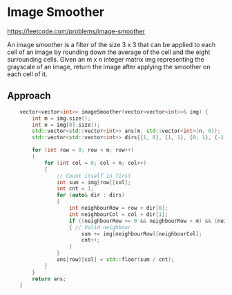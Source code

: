 # Image Smoother

https://leetcode.com/problems/image-smoother

An image smoother is a filter of the size 3 x 3 that can be applied to each cell of an image by rounding down the average of the cell and the eight surrounding cells. Given an m x n integer matrix img representing the grayscale of an image, return the image after applying the smoother on each cell of it.

## Approach 

``` C++
    vector<vector<int>> imageSmoother(vector<vector<int>>& img) {
        int m = img.size();
        int n = img[0].size();
        std::vector<std::vector<int>> ans(m, std::vector<int>(n, 0));
        std::vector<std::vector<int>> dirs{{1, 0}, {1, 1}, {0, 1}, {-1, 1}, {-1, 0}, {-1, -1}, {0, -1}, {1, -1}};

        for (int row = 0; row < m; row++)
        {
            for (int col = 0; col < n; col++)
            {
                // Count itself in first
                int sum = img[row][col];
                int cnt = 1;
                for (auto& dir : dirs)
                {
                    int neighbourRow = row + dir[0];
                    int neighbourCol = col + dir[1];
                    if ((neighbourRow >= 0 && neighbourRow < m) && (neighbourCol >= 0 && neighbourCol < n))
                    { // Valid neighbour
                        sum += img[neighbourRow][neighbourCol];
                        cnt++;
                    }
                }
                ans[row][col] = std::floor(sum / cnt);
            }
        }
        return ans;
    }
```
